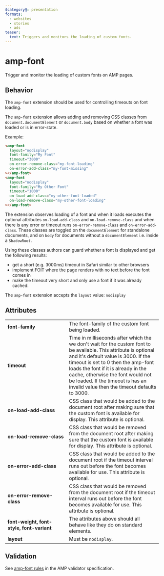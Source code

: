```yaml
---
$category@: presentation
formats:
  - websites
  - stories
  - ads
teaser:
  text: Triggers and monitors the loading of custom fonts.
---
```


<!---
Copyright 2015 The AMP HTML Authors. All Rights Reserved.

Licensed under the Apache License, Version 2.0 (the "License");
you may not use this file except in compliance with the License.
You may obtain a copy of the License at

      http://www.apache.org/licenses/LICENSE-2.0

Unless required by applicable law or agreed to in writing, software
distributed under the License is distributed on an "AS-IS" BASIS,
WITHOUT WARRANTIES OR CONDITIONS OF ANY KIND, either express or implied.
See the License for the specific language governing permissions and
limitations under the License.
-->

# amp-font

Trigger and monitor the loading of custom fonts on AMP pages.

## Behavior

The `amp-font` extension should be used for controlling timeouts on font loading.

The `amp-font` extension allows adding and removing CSS classes from `document.documentElement`
or `document.body` based on whether a font was loaded or is in error-state.

Example:

```html
<amp-font
  layout="nodisplay"
  font-family="My Font"
  timeout="3000"
  on-error-remove-class="my-font-loading"
  on-error-add-class="my-font-missing"
></amp-font>
<amp-font
  layout="nodisplay"
  font-family="My Other Font"
  timeout="1000"
  on-load-add-class="my-other-font-loaded"
  on-load-remove-class="my-other-font-loading"
></amp-font>
```

The extension observes loading of a font and when it loads executes the optional attributes `on-load-add-class` and `on-load-remove-class` and when there is any error or timeout runs `on-error-remove-class` and `on-error-add-class`.
These classes are toggled on the `documentElement` for standalone documents, and on `body` for documents
without a `documentElement` i.e. inside a `ShadowRoot`.

Using these classes authors can guard whether a font is displayed and get the following results:

- get a short (e.g. 3000ms) timeout in Safari similar to other browsers
- implement FOIT where the page renders with no text before the font comes in
- make the timeout very short and only use a font if it was already cached.

The `amp-font` extension accepts the `layout` value: `nodisplay`

## Attributes

<table>
  <tr>
    <td width="40%"><strong>font-family</strong></td>
    <td>The font-family of the custom font being loaded.</td>
  </tr>
  <tr>
    <td width="40%"><strong>timeout</strong></td>
    <td>Time in milliseconds after which the we don't wait for the custom font to be available. This attribute is optional and it's default value is 3000. If the timeout is set to 0 then the amp-font loads the font if it is already in the cache, otherwise the font would not be loaded. If the timeout is has an invalid value then the timeout defaults to 3000.</td>
  </tr>
  <tr>
    <td width="40%"><strong>on-load-add-class</strong></td>
    <td>CSS class that would be added to the document root after making sure that the custom font is available for display. This attribute is optional.</td>
  </tr>
  <tr>
    <td width="40%"><strong>on-load-remove-class</strong></td>
    <td>CSS class that would be removed from the document root after making sure that the custom font is available for display. This attribute is optional.</td>
  </tr>
  <tr>
    <td width="40%"><strong>on-error-add-class</strong></td>
    <td>CSS class that would be added to the document root if the timeout interval runs out before the font becomes available for use. This attribute is optional.</td>
  </tr>
  <tr>
    <td width="40%"><strong>on-error-remove-class</strong></td>
    <td>CSS class that would be removed from the document root if the timeout interval runs out before the font becomes available for use. This attribute is optional.</td>
  </tr>
  <tr>
    <td width="40%"><strong>font-weight, font-style, font-variant</strong></td>
    <td>The attributes above should all behave like they do on standard elements.</td>
  </tr>
  <tr>
    <td width="40%"><strong>layout</strong></td>
    <td>Must be <code>nodisplay</code>.</td>
  </tr>
</table>

## Validation

See [amp-font rules](https://github.com/ampproject/amphtml/blob/master/extensions/amp-font/validator-amp-font.protoascii) in the AMP validator specification.
